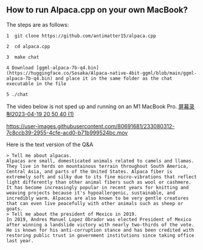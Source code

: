## How to run Alpaca.cpp on your own MacBook?



The steps are as follows:
```
1  git clone https://github.com/antimatter15/alpaca.cpp

2  cd alpaca.cpp

3  make chat

4 Download [ggml-alpaca-7b-q4.bin](https://huggingface.co/Sosaka/Alpaca-native-4bit-ggml/blob/main/ggml-alpaca-7b-q4.bin) and place it in the same folder as the chat executable in the file

5 ./chat  
```


The video below is not sped up and running on an M1 MacBook Pro.
[屏幕录制2023-04-19 20 50 40 (1)](https://user-images.githubusercontent.com/80691681/233084789-5a6c0541-3112-455b-b5d1-54e31503f7ac.gif)


https://user-images.githubusercontent.com/80691681/233080312-7c8ccb39-2955-4cfe-acd0-b71b999524bc.mov

Here is the text version of the Q&A

```
> Tell me about alpacas.
Alpacas are small, domesticated animals related to camels and llamas. They live in herds on mountainous terrain throughout South America, Central Asia, and parts of the United States. Alpaca fiber is extremely soft and silky due to its fine micro-vibrations that reflect light differently than other animal fibers such as wool or cashmere. It has become increasingly popular in recent years for knitting and weaving projects because it's hypoallergenic, sustainable, and incredibly warm. Alpacas are also known to be very gentle creatures that can even live peacefully with other animals such as sheep or goats.
> Tell me about the president of Mexico in 2019.
In 2019, Andres Manuel Lopez Obrador was elected President of Mexico after winning a landslide victory with nearly two-thirds of the vote. He is known for his anti-corruption stance and has been credited with restoring public trust in government institutions since taking office last year.
```
